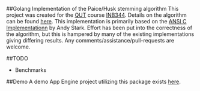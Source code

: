 ##Golang Implementation of the Paice/Husk stemming algorithm
This project was created for the [QUT](http://www.qut.edu.au/ "Queensland University of Technology") course [INB344](http://www.qut.edu.au/study/unit-search/unit?unitCode=INB344&idunit=43393). Details on the algorithm can be found [here](http://www.comp.lancs.ac.uk/computing/research/stemming/Links/paice.htm "Lancaster School of Computing"). This implementation is primarily based on the [ANSI C Implementationn](http://www.comp.lancs.ac.uk/computing/research/stemming/Links/implementations.htm) by Andy Stark. Effort has been put into the correctness of the algorithm, but this is hampered by many of the existing implementations giving differing results. Any comments/assistance/pull-requests are welcome.

##TODO
* Benchmarks

##Demo
A demo App Engine project utilizing this package exists [here](http://paicehusk.appspot.com/).
